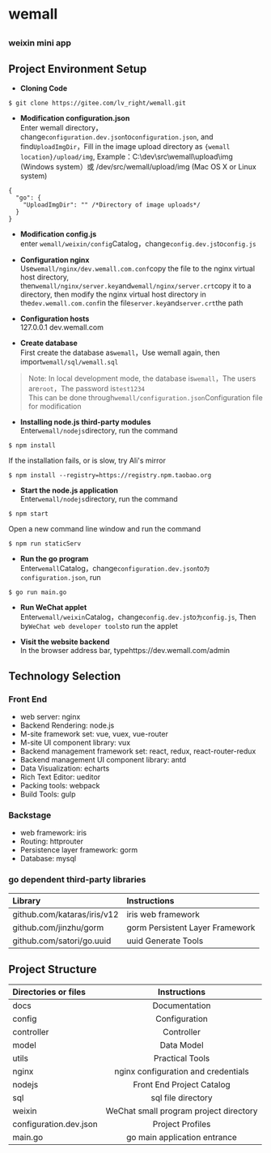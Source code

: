 # wemall

## 
### weixin mini app

## Project Environment Setup
* **Cloning Code**

```
$ git clone https://gitee.com/lv_right/wemall.git
``` 

* **Modification configuration.json**  
Enter wemall directory，change`configuration.dev.json`to`configuration.json`, and find`UploadImgDir`，Fill in the image upload directory as `{wemall location}/upload/img`, Example：C:\dev\src\wemall\upload\img (Windows system）或 /dev/src/wemall/upload/img (Mac OS X or Linux system)
  
```
{
  "go": {
    "UploadImgDir": "" /*Directory of image uploads*/
  }
}
```  

* **Modification config.js**  
enter `wemall/weixin/config`Catalog，change`config.dev.js`to`config.js`

* **Configuration nginx**  
Use`wemall/nginx/dev.wemall.com.conf`copy the file to the nginx virtual host directory, then`wemall/nginx/server.key`and`wemall/nginx/server.crt`copy it to a directory, then modify the nginx virtual host directory in the`dev.wemall.com.conf`in the file`server.key`and`server.crt`the path 

* **Configuration hosts**    
127.0.0.1 dev.wemall.com  
 
* **Create database**  
First create the database as`wemall`，Use wemall again, then import`wemall/sql/wemall.sql` 
>Note: In local development mode, the database is`wemall`，The users are`root`，The password is`test1234`  
>This can be done through`wemall/configuration.json`Configuration file for modification 

* **Installing node.js third-party modules**  
Enter`wemall/nodejs`directory, run the command
  
```
$ npm install
``` 

If the installation fails, or is slow, try Ali's mirror

```
$ npm install --registry=https://registry.npm.taobao.org
```

* **Start the node.js application**  
Enter`wemall/nodejs`directory, run the command

```
$ npm start
```

Open a new command line window and run the command

```
$ npm run staticServ
```

* **Run the go program**  
Enter`wemall`Catalog，change`configuration.dev.json`to`为configuration.json`, run

```
$ go run main.go
```

* **Run WeChat applet**   
Enter`wemall/weixin`Catalog，change`config.dev.js`to`为config.js`, Then by`WeChat web developer tools`to run the applet

* **Visit the website backend**  
In the browser address bar, typehttps://dev.wemall.com/admin  

## Technology Selection
### Front End
* web server: nginx
* Backend Rendering: node.js
* M-site framework set: vue, vuex, vue-router
* M-site UI component library: vux
* Backend management framework set: react, redux, react-router-redux
* Backend management UI component library: antd
* Data Visualization: echarts
* Rich Text Editor: ueditor
* Packing tools: webpack
* Build Tools: gulp  

### Backstage
* web framework: iris
* Routing: httprouter
* Persistence layer framework: gorm
* Database: mysql 

### go dependent third-party libraries

| Library| Instructions             |
|:---------|:-----------------------|
| github.com/kataras/iris/v12   | iris web framework   |
| github.com/jinzhu/gorm     | gorm Persistent Layer Framework |
| github.com/satori/go.uuid  | uuid Generate Tools    |

## Project Structure
| Directories or files | Instructions    |  
|:---------|:-------:|
| docs     |  Documentation|
| config                 |  Configuration|
| controller             |  Controller|
| model                  |  Data Model|
| utils                  |  Practical Tools|
| nginx    |  nginx configuration and credentials|
| nodejs   |  Front End Project Catalog|
| sql      |  sql file directory|
| weixin   | WeChat small program project directory |
| configuration.dev.json  | Project Profiles |
| main.go  | go main application entrance|
